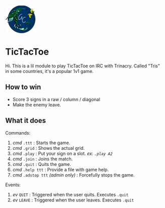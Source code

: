 ![alt text](https://github.com/giovannetor/Trinacry/blob/main/perlogo_small.png)

# TicTacToe

Hi. This is a lil module to play TicTacToe on IRC with Trinacry. 
Called "Tris" in some countries, it's a popular 1v1 game.

## How to win
- Score 3 signs in a raw / column / diagonal
- Make the enemy leave.

## What it does
Commands:
1. *cmd* `.ttt` : Starts the game.
2. *cmd* `.grid` : Shows the actual grid.
3. *cmd* `.play` : Put your sign on a slot. *ex: `.play A2`*
4. *cmd* `.join` : Joins the match.
5. *cmd* `.quit` : Quits the game.
6. *cmd* `.help ttt` : Provide a file with game help.
6. *cmd* `.adstop ttt` _(admin only)_ : Forcefully stops the game. 

Events:
1. *ev* `QUIT` : Triggered when the user quits. Executes `.quit`
2. *ev* `LEAVE` : Triggered when the user leaves. Executes `.quit`
